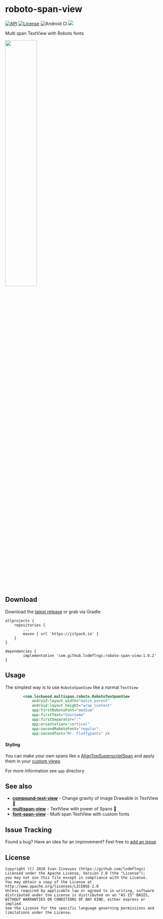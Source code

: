 # roboto-span-view
[![API](https://img.shields.io/badge/API-15%2B-orange.svg)](https://android-arsenal.com/api?level=15)
[![License](https://img.shields.io/badge/license-Apache%202-red.svg)](https://www.apache.org/licenses/LICENSE-2.0)
![Android CI](https://github.com/lndmflngs/roboto-span-view/workflows/Android%20CI/badge.svg)
[![](https://jitpack.io/v/lndmflngs/roboto-span-view.svg)](https://jitpack.io/#lndmflngs/roboto-span-view)

Multi span TextView with Roboto fonts

<img src="https://github.com/lndmflngs/roboto-span-view/blob/master/art/1.png?raw=true" width="45%" />

## Download
Download the [latest release][1] or grab via Gradle:

```
allprojects {
    repositories {
        ...
        maven { url 'https://jitpack.io' }
    }
}
```
```
dependencies {
        implementation 'com.github.lndmflngs:roboto-span-view:1.0.2'
}
```
## Usage
The simplest way is to use `RobotoSpanView` like a normal `TextView`

```xml
        <com.lockwood.multispan.roboto.RobotoTwoSpanView
            android:layout_width="match_parent"
            android:layout_height="wrap_content"
            app:firstRobotoFont="medium"
            app:firstText="Username"
            app:firstSeparator=":"
            app:orientation="vertical"
            app:secondRobotoFont="regular"
            app:secondText="Mr. Fluffypants" />
```
#### Styling
You can make your own spans like a [AlignTopSuperscriptSpan][8] and apply them in your [custom views][9]

For more information see `app` directory

## See also 
* [**compound-text-view**](https://github.com/lndmflngs/compound-text-view) - Change gravity of Image Drawable in TextView 🌌
* [**multispan-view**](https://github.com/lndmflngs/multispan-view) - TextView with power of Spans 💪
* [**font-span-view**](https://github.com/lndmflngs/font-span-view) - Multi span TextView with custom fonts

## Issue Tracking
Found a bug? Have an idea for an improvement? Feel free to [add an issue](../../issues)

## License

```
Copyright (C) 2020 Ivan Zinovyev (https://github.com/lndmflngs)
Licensed under the Apache License, Version 2.0 (the "License");
you may not use this file except in compliance with the License.
You may obtain a copy of the License at
http://www.apache.org/licenses/LICENSE-2.0
Unless required by applicable law or agreed to in writing, software
distributed under the License is distributed on an "AS IS" BASIS,
WITHOUT WARRANTIES OR CONDITIONS OF ANY KIND, either express or implied.
See the License for the specific language governing permissions and
limitations under the License.
```
[1]: https://github.com/lndmflngs/roboto-span-view/releases/latest
[3]: https://github.com/lndmflngs/roboto-span-view#usage
[8]: https://github.com/lndmflngs/roboto-span-view/blob/master/app/src/main/java/com/lockwood/robotospandemo/span/AlignTopSuperscriptSpan.kt
[9]: https://github.com/lndmflngs/roboto-span-view/blob/master/app/src/main/java/com/lockwood/robotospandemo/view/SuperscriptTextView.kt
